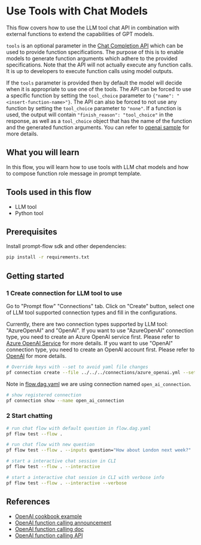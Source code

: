 # Use Tools with Chat Models

This flow covers how to use the LLM tool chat API in combination with external functions to extend the 
capabilities of GPT models. 

`tools` is an optional parameter in the <a href='https://platform.openai.com/docs/api-reference/chat/create' target='_blank'>Chat Completion API</a> which can be used to provide function 
specifications. The purpose of this is to enable models to generate function arguments which adhere to the provided 
specifications. Note that the API will not actually execute any function calls. It is up to developers to execute 
function calls using model outputs. 

If the `tools` parameter is provided then by default the model will decide when it is appropriate to use one of the 
tools. The API can be forced to use a specific function by setting the `tool_choice` parameter to 
`{"name": "<insert-function-name>"}`. The API can also be forced to not use any function by setting the `tool_choice` 
parameter to `"none"`. If a function is used, the output will contain `"finish_reason": "tool_choice"` in the 
response, as well as a `tool_choice` object that has the name of the function and the generated function arguments. 
You can refer to <a href='https://github.com/openai/openai-cookbook/blob/main/examples/How_to_call_functions_with_chat_models.ipynb' target='_blank'>openai sample</a> for more details.


## What you will learn

In this flow, you will learn how to use tools with LLM chat models and how to compose function role message in prompt template.

## Tools used in this flow
- LLM tool
- Python tool

## Prerequisites
Install prompt-flow sdk and other dependencies:
```bash
pip install -r requirements.txt
```

## Getting started

### 1 Create connection for LLM tool to use
Go to "Prompt flow" "Connections" tab. Click on "Create" button, select one of LLM tool supported connection types and fill in the configurations.

Currently, there are two connection types supported by LLM tool: "AzureOpenAI" and "OpenAI". If you want to use "AzureOpenAI" connection type, you need to create an Azure OpenAI service first. Please refer to [Azure OpenAI Service](https://azure.microsoft.com/en-us/products/cognitive-services/openai-service/) for more details. If you want to use "OpenAI" connection type, you need to create an OpenAI account first. Please refer to [OpenAI](https://platform.openai.com/) for more details.

```bash
# Override keys with --set to avoid yaml file changes
pf connection create --file ../../../connections/azure_openai.yml --set api_key=<your_api_key> api_base=<your_api_base> --name open_ai_connection
```

Note in [flow.dag.yaml](flow.dag.yaml) we are using connection named `open_ai_connection`.
```bash
# show registered connection 
pf connection show --name open_ai_connection
```

### 2 Start chatting

```bash
# run chat flow with default question in flow.dag.yaml
pf flow test --flow . 

# run chat flow with new question
pf flow test --flow . --inputs question="How about London next week?"

# start a interactive chat session in CLI
pf flow test --flow . --interactive

# start a interactive chat session in CLI with verbose info
pf flow test --flow . --interactive --verbose
```

## References
- <a href='https://github.com/openai/openai-cookbook/blob/main/examples/How_to_call_functions_with_chat_models.ipynb' target='_blank'>OpenAI cookbook example</a>
- <a href='https://openai.com/blog/function-calling-and-other-api-updates?ref=upstract.com' target='_blank'>OpenAI function calling announcement</a> 
- <a href='https://platform.openai.com/docs/guides/gpt/function-calling' target='_blank'>OpenAI function calling doc</a>
- <a href='https://platform.openai.com/docs/api-reference/chat/create' target='_blank'>OpenAI function calling API</a>
